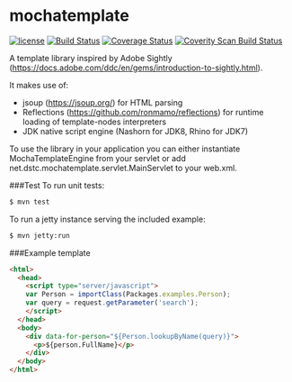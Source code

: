 # mochatemplate
[![license](https://img.shields.io/github/license/patriziobruno/mochatemplate.svg)](https://raw.githubusercontent.com/patriziobruno/mochatemplate/master/LICENSE)
[![Build Status](https://travis-ci.org/patriziobruno/mochatemplate.svg?branch=master)](https://travis-ci.org/patriziobruno/mochatemplate)
[![Coverage Status](https://coveralls.io/repos/github/patriziobruno/mochatemplate/badge.svg?branch=master)](https://coveralls.io/github/patriziobruno/mochatemplate?branch=master)
[![Coverity Scan Build Status](https://img.shields.io/coverity/scan/10664.svg)](https://scan.coverity.com/projects/patriziobruno-mochatemplate)

A template library inspired by Adobe Sightly (https://docs.adobe.com/ddc/en/gems/introduction-to-sightly.html).

It makes use of:
 - jsoup (https://jsoup.org/) for HTML parsing
 - Reflections (https://github.com/ronmamo/reflections) for runtime loading of template-nodes interpreters
 - JDK native script engine (Nashorn for JDK8, Rhino for JDK7)

To use the library in your application you can either instantiate MochaTemplateEngine from your servlet or add net.dstc.mochatemplate.servlet.MainServlet to your web.xml.

###Test
To run unit tests:
```bash
$ mvn test
```

To run a jetty instance serving the included example:
```bash
$ mvn jetty:run
```

###Example template
```html
<html>
  <head>
    <script type="server/javascript">
    var Person = importClass(Packages.examples.Person);
    var query = request.getParameter('search');
    </script>
  </head>
  <body>
    <div data-for-person="${Person.lookupByName(query)}">
      <p>${person.FullName}</p>
    </div>
  </body>
</html>
```
